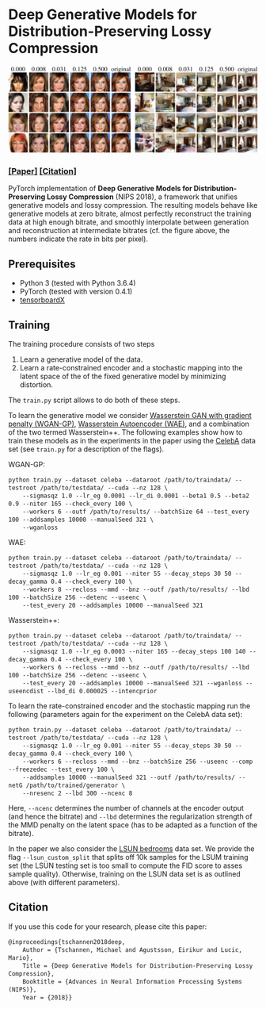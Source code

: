 # Deep Generative Models for Distribution-Preserving Lossy Compression

<p align='center'>
  <img src='figs/visuals.jpeg' width='800'/>
</p>

### [[Paper]](https://arxiv.org/abs/1805.11057) [[Citation]](#citation)

PyTorch implementation of **Deep Generative Models for Distribution-Preserving Lossy Compression** (NIPS 2018), a framework that unifies generative models and lossy compression. The resulting models behave like generative models at zero bitrate, almost perfectly reconstruct the training data at high enough bitrate, and smoothly interpolate between generation and reconstruction at intermediate bitrates (cf. the figure above, the numbers indicate the rate in bits per pixel).


## Prerequisites

- Python 3 (tested with Python 3.6.4)
- PyTorch (tested with version 0.4.1)
- [tensorboardX](https://github.com/lanpa/tensorboardX)

## Training

The training procedure consists of two steps

1. Learn a generative model of the data.
2. Learn a rate-constrained encoder and a stochastic mapping into the latent space of the of the fixed generative model by minimizing distortion.

The `train.py` script allows to do both of these steps.

To learn the generative model we consider [Wasserstein GAN with gradient penalty (WGAN-GP)](https://arxiv.org/abs/1704.00028), [Wasserstein Autoencoder (WAE)](https://arxiv.org/abs/1711.01558), and a combination of the two termed Wasserstein++. The following examples show how to train these models as in the experiments in the paper using the [CelebA](http://mmlab.ie.cuhk.edu.hk/projects/CelebA.html) data set (see `train.py` for a description of the flags).

WGAN-GP:

    python train.py --dataset celeba --dataroot /path/to/traindata/ --testroot /path/to/testdata/ --cuda --nz 128 \
        --sigmasqz 1.0 --lr_eg 0.0001 --lr_di 0.0001 --beta1 0.5 --beta2 0.9 --niter 165 --check_every 100 \
        --workers 6 --outf /path/to/results/ --batchSize 64 --test_every 100 --addsamples 10000 --manualSeed 321 \
        --wganloss

WAE:

    python train.py --dataset celeba --dataroot /path/to/traindata/ --testroot /path/to/testdata/ --cuda --nz 128 \
        --sigmasqz 1.0 --lr_eg 0.001 --niter 55 --decay_steps 30 50 --decay_gamma 0.4 --check_every 100 \
        --workers 8 --recloss --mmd --bnz --outf /path/to/results/ --lbd 100 --batchSize 256 --detenc --useenc \
        --test_every 20 --addsamples 10000 --manualSeed 321

Wasserstein++:

    python train.py --dataset celeba --dataroot /path/to/traindata/ --testroot /path/to/testdata/ --cuda --nz 128 \
        --sigmasqz 1.0 --lr_eg 0.0003 --niter 165 --decay_steps 100 140 --decay_gamma 0.4 --check_every 100 \
        --workers 6 --recloss --mmd --bnz --outf /path/to/results/ --lbd 100 --batchSize 256 --detenc --useenc \
        --test_every 20 --addsamples 10000 --manualSeed 321 --wganloss --useencdist --lbd_di 0.000025 --intencprior

To learn the rate-constrained encoder and the stochastic mapping run the following (parameters again for the experiment on the CelebA data set):

    python train.py --dataset celeba --dataroot /path/to/traindata/ --testroot /path/to/testdata/ --cuda --nz 128 \
        --sigmasqz 1.0 --lr_eg 0.001 --niter 55 --decay_steps 30 50 --decay_gamma 0.4 --check_every 100 \
        --workers 6 --recloss --mmd --bnz --batchSize 256 --useenc --comp --freezedec --test_every 100 \
        --addsamples 10000 --manualSeed 321 --outf /path/to/results/ --netG /path/to/trained/generator \
        --nresenc 2 --lbd 300 --ncenc 8

Here, `--ncenc` determines the number of channels at the encoder output (and hence the bitrate) and `--lbd` determines the regularization strength of the MMD penalty on the latent space (has to be adapted as a function of the bitrate).


In the paper we also consider the [LSUN bedrooms](https://github.com/fyu/lsun) data set. We provide the flag `--lsun_custom_split` that splits off 10k samples for the LSUM training set (the LSUN testing set is too small to compute the FID score to asses sample quality). Otherwise, training on the LSUN data set is as outlined above (with different parameters).


## Citation

If you use this code for your research, please cite this paper:

    @inproceedings{tschannen2018deep,
        Author = {Tschannen, Michael and Agustsson, Eirikur and Lucic, Mario},
        Title = {Deep Generative Models for Distribution-Preserving Lossy Compression},
        Booktitle = {Advances in Neural Information Processing Systems (NIPS)},
        Year = {2018}}
